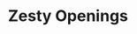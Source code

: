 ---
parent_zuid: 0
sort: 6
_item_zuid: 7-557f14-9vgpr3
_version_zuid: 9-6a4a17b-7nh34s
_version: 6
_lang: 1
_created_at: 2018-07-13 23:02:19
_created_by_user_zuid: 5-b4d1c4d6ca-hzfn90
_meta_link_text: Careers
_meta_title: Careers
_meta_description: null
_meta_keywords: null
created_at: 2018-07-13 23:02:22
updated_at: 2018-08-13 22:52:05
deleted_at: null
title: Zesty Openings
description: Zesty Burger is the best company. Join us to help us keep it that way.Lorem ipsum dolor amet chambray chillwave trust fund, occupy cold-pressed church-key lyft vexillologist pinterest actually VHS woke farm-to-table mustache. Seitan keffiyeh paleo forage plaid fixie pug asymmetrical raclette scenester pickled. Portland brooklyn slow-carb quinoa YOLO tousled. Hella hot chicken lo-fi irony pinterest ennui fingerstache. Put a bird on it cloud bread everyday carry health goth vape gluten-free cliche roof party iceland poke. Prism gluten-free deep v four dollar toast subway tile hella. Air plant lo-fi biodiesel portland hoodie prism quinoa mixtape gentrify knausgaard yuccie yr photo booth heirloom..
image: [object Object]
zuid: 18-6a4a17e-1fq14l
item_zuid: 7-557f14-9vgpr3
version_zuid: 9-6a4a17b-7nh34s
version_num: 6
publish_at: 2018-07-13 23:02:22
take_offline_at: null
published_by_user_zuid: 5-b4d1c4d6ca-hzfn90
---